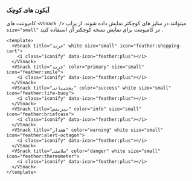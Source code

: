 ### آیکون های کوچک

کامپوننت های `<VSnack />` میتوانند در سایز های کوچکتر نمایش داده شوند.
از پراپ `size="small"` در کامپوننت برای نمایش نسخه کوچکتر آن استفاده کنید .

<!--code-->

```vue
<template>
  <VSnack title="خرید" white size="small" icon="feather:shopping-cart">
    <i class="iconify" data-icon="feather:plus"></i>
  </VSnack>
  <VSnack title="خرید" color="primary" size="small" icon="feather:smile">
    <i class="iconify" data-icon="feather:plus"></i>
  </VSnack>
  <VSnack title="پشتیبانی" color="success" white size="small" icon="feather:life-buoy">
    <i class="iconify" data-icon="feather:plus"></i>
  </VSnack>
  <VSnack title="بیزینس" color="info" size="small" icon="feather:briefcase">
    <i class="iconify" data-icon="feather:plus"></i>
  </VSnack>
  <VSnack title="هشدار" color="warning" white size="small" icon="feather:alert-octagon">
    <i class="iconify" data-icon="feather:plus"></i>
  </VSnack>
  <VSnack title="سلامتی" color="danger" white size="small" icon="feather:thermometer">
    <i class="iconify" data-icon="feather:plus"></i>
  </VSnack>
</template>
```

<!--/code-->

<!--example-->

<div class="snacks">
  <VSnack title="خرید" white size="small" icon="feather:shopping-cart">
    <i class="iconify" data-icon="feather:plus"></i>
  </VSnack>
  <VSnack title="خرید" color="primary" size="small" icon="feather:smile">
    <i class="iconify" data-icon="feather:plus"></i>
  </VSnack>
  <VSnack title="پشتیبانی" color="success" white size="small" icon="feather:life-buoy">
    <i class="iconify" data-icon="feather:plus"></i>
  </VSnack>
  <VSnack title="بیزینس" color="info" size="small" icon="feather:briefcase">
    <i class="iconify" data-icon="feather:plus"></i>
  </VSnack>
  <VSnack title="هشدار" color="warning" white size="small" icon="feather:alert-octagon">
    <i class="iconify" data-icon="feather:plus"></i>
  </VSnack>
  <VSnack title="سلامتی" color="danger" white size="small" icon="feather:thermometer">
    <i class="iconify" data-icon="feather:plus"></i>
  </VSnack>
</div>

<!--/example-->
